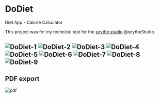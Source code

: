 # DoDiet
Diet App - Calorie Calculator

This project was for my technical test for the [scythe studio](https://www.scythe-studio.com) @scytheStudio.

![DoDiet-1](ScreenShots/DoDiet-1.png)
![DoDiet-2](ScreenShots/DoDiet-2.png)
![DoDiet-3](ScreenShots/DoDiet-3.png)
![DoDiet-4](ScreenShots/DoDiet-4.png)
![DoDiet-5](ScreenShots/DoDiet-5.png)
![DoDiet-6](ScreenShots/DoDiet-6.png)
![DoDiet-7](ScreenShots/DoDiet-7.png)
![DoDiet-8](ScreenShots/DoDiet-8.png)
![DoDiet-9](ScreenShots/DoDiet-9.png)
----------
## PDF export

![pdf](ScreenShots/DoDiet-10-pdf.png)
